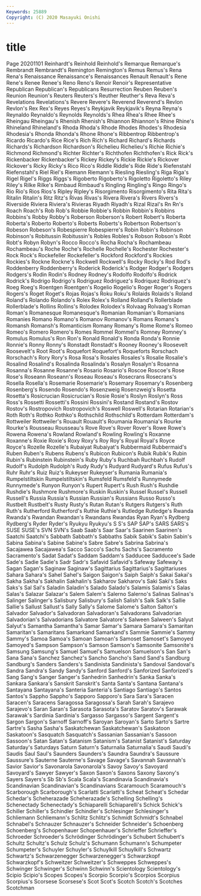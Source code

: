 ```yaml
---
Keywords: 25889
Copyright: (C) 2020 Masayuki Onishi
---
```


# title
Page 20201101
 Reinhardt's Reinhold Reinhold's Remarque Remarque's
Rembrandt Rembrandt's Remington Remington's Remus Remus's Rena Rena's Renaissance Renaissance's
Renaissances Renault Renault's Rene Rene's Renee Renee's Reno Reno's Renoir
Renoir's Representative Republican Republican's Republicans Resurrection Reuben Reuben's Reunion Reunion's
Reuters Reuters's Reuther Reuther's Reva Reva's Revelations Revelations's Revere Revere's
Reverend Reverend's Revlon Revlon's Rex Rex's Reyes Reyes's Reykjavik Reykjavik's
Reyna Reyna's Reynaldo Reynaldo's Reynolds Reynolds's Rhea Rhea's Rhee Rhee's
Rheingau Rheingau's Rhenish Rhenish's Rhiannon Rhiannon's Rhine Rhine's Rhineland Rhineland's
Rhoda Rhoda's Rhode Rhodes Rhodes's Rhodesia Rhodesia's Rhonda Rhonda's Rhone
Rhone's Ribbentrop Ribbentrop's Ricardo Ricardo's Rice Rice's Rich Rich's Richard
Richard's Richards Richards's Richardson Richardson's Richelieu Richelieu's Richie Richie's Richmond
Richmond's Richter Richter's Richthofen Richthofen's Rick Rick's Rickenbacker Rickenbacker's Rickey
Rickey's Rickie Rickie's Rickover Rickover's Ricky Ricky's Rico Rico's Riddle
Riddle's Ride Ride's Riefenstahl Riefenstahl's Riel Riel's Riemann Riemann's Riesling
Riesling's Riga Riga's Rigel Rigel's Riggs Riggs's Rigoberto Rigoberto's Rigoletto
Rigoletto's Riley Riley's Rilke Rilke's Rimbaud Rimbaud's Ringling Ringling's Ringo
Ringo's Rio Rio's Rios Rios's Ripley Ripley's Risorgimento Risorgimento's Rita
Rita's Ritalin Ritalin's Ritz Ritz's Rivas Rivas's Rivera Rivera's Rivers
Rivers's Riverside Riviera Riviera's Rivieras Riyadh Riyadh's Rizal Rizal's Rn
Rn's Roach Roach's Rob Rob's Robbie Robbie's Robbin Robbin's Robbins
Robbins's Robby Robby's Roberson Roberson's Robert Robert's Roberta Roberta's Roberto
Roberto's Roberts Roberts's Robertson Robertson's Robeson Robeson's Robespierre Robespierre's Robin
Robin's Robinson Robinson's Robitussin Robitussin's Robles Robles's Robson Robson's Robt
Robt's Robyn Robyn's Rocco Rocco's Rocha Rocha's Rochambeau Rochambeau's Roche
Roche's Rochelle Rochelle's Rochester Rochester's Rock Rock's Rockefeller Rockefeller's Rockford
Rockford's Rockies Rockies's Rockne Rockne's Rockwell Rockwell's Rocky Rocky's Rod
Rod's Roddenberry Roddenberry's Roderick Roderick's Rodger Rodger's Rodgers Rodgers's Rodin
Rodin's Rodney Rodney's Rodolfo Rodolfo's Rodrick Rodrick's Rodrigo Rodrigo's Rodriguez
Rodriguez's Rodriquez Rodriquez's Roeg Roeg's Roentgen Roentgen's Rogelio Rogelio's Roger
Roger's Rogers Rogers's Roget Roget's Rojas Rojas's Roku Roku's Rolaids
Rolaids's Roland Roland's Rolando Rolando's Rolex Rolex's Rolland Rolland's Rollerblade
Rollerblade's Rollins Rollins's Rolodex Rolodex's Rolvaag Rolvaag's Roman Roman's Romanesque
Romanesque's Romanian Romanian's Romanians Romanies Romano Romano's Romanov Romanov's Romans
Romans's Romansh Romansh's Romanticism Romany Romany's Rome Rome's Romeo Romeo's
Romero Romero's Romes Rommel Rommel's Romney Romney's Romulus Romulus's Ron
Ron's Ronald Ronald's Ronda Ronda's Ronnie Ronnie's Ronny Ronny's Ronstadt
Ronstadt's Rooney Rooney's Roosevelt Roosevelt's Root Root's Roquefort Roquefort's Roqueforts
Rorschach Rorschach's Rory Rory's Rosa Rosa's Rosales Rosales's Rosalie Rosalie's
Rosalind Rosalind's Rosalinda Rosalinda's Rosalyn Rosalyn's Rosanna Rosanna's Rosanne Rosanne's
Rosario Rosario's Roscoe Roscoe's Rose Rose's Roseann Roseann's Roseau Roseau's
Rosecrans Rosecrans's Rosella Rosella's Rosemarie Rosemarie's Rosemary Rosemary's Rosenberg Rosenberg's
Rosendo Rosendo's Rosenzweig Rosenzweig's Rosetta Rosetta's Rosicrucian Rosicrucian's Rosie Rosie's
Roslyn Roslyn's Ross Ross's Rossetti Rossetti's Rossini Rossini's Rostand Rostand's
Rostov Rostov's Rostropovich Rostropovich's Roswell Roswell's Rotarian Rotarian's Roth Roth's
Rothko Rothko's Rothschild Rothschild's Rotterdam Rotterdam's Rottweiler Rottweiler's Rouault Rouault's
Roumania Roumania's Rourke Rourke's Rousseau Rousseau's Rove Rove's Rover Rover's
Rowe Rowe's Rowena Rowena's Rowland Rowland's Rowling Rowling's Roxanne Roxanne's
Roxie Roxie's Roxy Roxy's Roy Roy's Royal Royal's Royce Royce's
Rozelle Rozelle's Rubaiyat Rubaiyat's Rubbermaid Rubbermaid's Ruben Ruben's Rubens Rubens's
Rubicon Rubicon's Rubik Rubik's Rubin Rubin's Rubinstein Rubinstein's Ruby Ruby's
Ruchbah Ruchbah's Rudolf Rudolf's Rudolph Rudolph's Rudy Rudy's Rudyard Rudyard's
Rufus Rufus's Ruhr Ruhr's Ruiz Ruiz's Rukeyser Rukeyser's Rumania Rumania's
Rumpelstiltskin Rumpelstiltskin's Rumsfeld Rumsfeld's Runnymede Runnymede's Runyon Runyon's Rupert Rupert's
Rush Rush's Rushdie Rushdie's Rushmore Rushmore's Ruskin Ruskin's Russel Russel's
Russell Russell's Russia Russia's Russian Russian's Russians Russo Russo's Rustbelt
Rustbelt's Rusty Rusty's Rutan Rutan's Rutgers Rutgers's Ruth Ruth's Rutherford
Rutherford's Ruthie Ruthie's Rutledge Rutledge's Rwanda Rwanda's Rwandan Rwandan's Rwandans
Rwandas Ryan Ryan's Rydberg Rydberg's Ryder Ryder's Ryukyu Ryukyu's S
S's SAP SAP's SARS SARS's SUSE SUSE's SVN SVN's Saab
Saab's Saar Saar's Saarinen Saarinen's Saatchi Saatchi's Sabbath Sabbath's Sabbaths
Sabik Sabik's Sabin Sabin's Sabina Sabina's Sabine Sabine's Sabre Sabre's
Sabrina Sabrina's Sacajawea Sacajawea's Sacco Sacco's Sachs Sachs's Sacramento Sacramento's
Sadat Sadat's Saddam Saddam's Sadducee Sadducee's Sade Sade's Sadie Sadie's
Sadr Sadr's Safavid Safavid's Safeway Safeway's Sagan Sagan's Saginaw Saginaw's
Sagittarius Sagittarius's Sagittariuses Sahara Sahara's Sahel Sahel's Saigon Saigon's Saiph
Saiph's Sakai Sakai's Sakha Sakha's Sakhalin Sakhalin's Sakharov Sakharov's Saki
Saki's Saks Saks's Sal Sal's Saladin Saladin's Salado Salado's Salamis
Salamis's Salas Salas's Salazar Salazar's Salem Salem's Salerno Salerno's Salinas
Salinas's Salinger Salinger's Salisbury Salisbury's Salish Salish's Salk Salk's Sallie
Sallie's Sallust Sallust's Sally Sally's Salome Salome's Salton Salton's Salvador
Salvador's Salvadoran Salvadoran's Salvadorans Salvadorian Salvadorian's Salvadorians Salvatore Salvatore's Salween
Salween's Salyut Salyut's Samantha Samantha's Samar Samar's Samara Samara's Samaritan
Samaritan's Samaritans Samarkand Samarkand's Sammie Sammie's Sammy Sammy's Samoa Samoa's
Samoan Samoan's Samoset Samoset's Samoyed Samoyed's Sampson Sampson's Samson Samson's
Samsonite Samsonite's Samsung Samsung's Samuel Samuel's Samuelson Samuelson's San San's
Sana Sana's Sanchez Sanchez's Sancho Sancho's Sand Sand's Sandburg Sandburg's
Sanders Sanders's Sandinista Sandinista's Sandoval Sandoval's Sandra Sandra's Sandy Sandy's
Sanford Sanford's Sanforized Sanforized's Sang Sang's Sanger Sanger's Sanhedrin Sanhedrin's
Sanka Sanka's Sankara Sankara's Sanskrit Sanskrit's Santa Santa's Santana Santana's
Santayana Santayana's Santeria Santeria's Santiago Santiago's Santos Santos's Sappho Sappho's
Sapporo Sapporo's Sara Sara's Saracen Saracen's Saracens Saragossa Saragossa's Sarah
Sarah's Sarajevo Sarajevo's Saran Saran's Sarasota Sarasota's Saratov Saratov's Sarawak
Sarawak's Sardinia Sardinia's Sargasso Sargasso's Sargent Sargent's Sargon Sargon's Sarnoff
Sarnoff's Saroyan Saroyan's Sarto Sarto's Sartre Sartre's Sasha Sasha's Saskatchewan
Saskatchewan's Saskatoon Saskatoon's Sasquatch Sasquatch's Sassanian Sassanian's Sassoon Sassoon's Satan
Satan's Satanism Satanism's Satanist Satanist's Saturday Saturday's Saturdays Saturn Saturn's
Saturnalia Saturnalia's Saudi Saudi's Saudis Saul Saul's Saunders Saunders's Saundra
Saundra's Saussure Saussure's Sauterne Sauterne's Savage Savage's Savannah Savannah's Savior
Savior's Savonarola Savonarola's Savoy Savoy's Savoyard Savoyard's Sawyer Sawyer's Saxon
Saxon's Saxons Saxony Saxony's Sayers Sayers's Sb Sb's Scala Scala's
Scandinavia Scandinavia's Scandinavian Scandinavian's Scandinavians Scaramouch Scaramouch's Scarborough Scarborough's Scarlatti
Scarlatti's Scheat Scheat's Schedar Schedar's Scheherazade Scheherazade's Schelling Schelling's Schenectady
Schenectady's Schiaparelli Schiaparelli's Schick Schick's Schiller Schiller's Schindler Schindler's Schlesinger
Schlesinger's Schliemann Schliemann's Schlitz Schlitz's Schmidt Schmidt's Schnabel Schnabel's Schnauzer
Schnauzer's Schneider Schneider's Schoenberg Schoenberg's Schopenhauer Schopenhauer's Schrieffer Schrieffer's Schroeder
Schroeder's Schrödinger Schrödinger's Schubert Schubert's Schultz Schultz's Schulz Schulz's Schumann
Schumann's Schumpeter Schumpeter's Schuyler Schuyler's Schuylkill Schuylkill's Schwartz Schwartz's Schwarzenegger
Schwarzenegger's Schwarzkopf Schwarzkopf's Schweitzer Schweitzer's Schweppes Schweppes's Schwinger Schwinger's Schwinn
Schwinn's Scientology Scientology's Scipio Scipio's Scopes Scopes's Scorpio Scorpio's Scorpios
Scorpius Scorpius's Scorsese Scorsese's Scot Scot's Scotch Scotch's Scotches Scotchman
